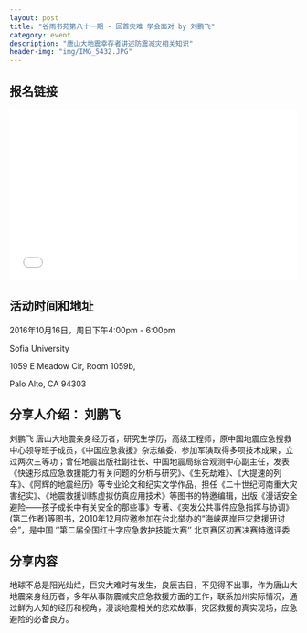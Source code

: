```yaml
---
layout: post
title: "谷雨书苑第八十一期 - 回首灾难 学会面对 by 刘鹏飞"
category: event
description: "唐山大地震幸存者讲述防震减灾相关知识"
header-img: "img/IMG_5432.JPG"
---
```


## 报名链接
<div style="width:100%; text-align:left;" ><iframe src="//eventbrite.com/tickets-external?eid=28520647023&ref=etckt" frameborder="0" height="300" width="100%" vspace="0" hspace="0" marginheight="5" marginwidth="5" scrolling="auto" allowtransparency="true"></iframe></div>

## 活动时间和地址
2016年10月16日，周日下午4:00pm - 6:00pm

Sofia University 

1059 E Meadow Cir, Room 1059b,

Palo Alto, CA 94303

## 分享人介绍： 刘鹏飞
刘鹏飞 唐山大地震亲身经历者，研究生学历，高级工程师，原中国地震应急搜救中心领导班子成员，《中国应急救援》杂志编委，参加军演取得多项技术成果，立过两次三等功；曾任地震出版社副社长、中国地震局综合观测中心副主任，发表《快速形成应急救援能力有关问题的分析与研究》、《生死劫难》、《大提速的列车》、《阿辉的地震经历》等专业论文和纪实文学作品，担任《二十世纪河南重大灾害纪实》、《地震救援训练虚拟仿真应用技术》等图书的特邀编辑，出版《漫话安全避险——孩子成长中有关安全的那些事》专著、《突发公共事件应急指挥与协调》(第二作者)等图书，2010年12月应邀参加在台北举办的“海峡两岸巨灾救援研讨会”，是中国 ‘’第二届全国红十字应急救护技能大赛‘’ 北京赛区初赛决赛特邀评委

## 分享内容
地球不总是阳光灿烂，巨灾大难时有发生，良辰吉日，不见得不出事，作为唐山大地震亲身经历者，多年从事防震减灾应急救援方面的工作，联系加州实际情况，通过鲜为人知的经历和视角，漫谈地震相关的悲欢故事，灾区救援的真实现场，应急避险的必备良方。
